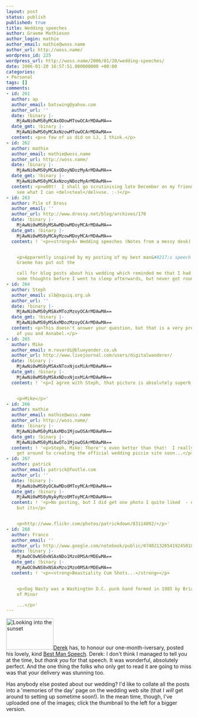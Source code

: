 ```yaml
---
layout: post
status: publish
published: true
title: Wedding speeches
author: Graeme Mathieson
author_login: mathie
author_email: mathie@woss.name
author_url: http://woss.name/
wordpress_id: 225
wordpress_url: http://woss.name/2006/01/20/wedding-speeches/
date: 2006-01-20 16:57:51.000000000 +00:00
categories:
- Personal
tags: []
comments:
- id: 261
  author: ap
  author_email: batswing@yahoo.com
  author_url: ''
  date: !binary |-
    MjAwNi0wMS0yMCAxODowMTowOCArMDAwMA==
  date_gmt: !binary |-
    MjAwNi0wMS0yMCAxNzowMTowOCArMDAwMA==
  content: <p>a few of us did on LJ, I think.</p>
- id: 262
  author: mathie
  author_email: mathie@woss.name
  author_url: http://woss.name/
  date: !binary |-
    MjAwNi0wMS0yMCAxODoyNDozMyArMDAwMA==
  date_gmt: !binary |-
    MjAwNi0wMS0yMCAxNzoyNDozMyArMDAwMA==
  content: <p>w00t!  I shall go scrutinising late December on my friends list and
    see what I can <del>steal</del>use. :-)</p>
- id: 263
  author: Pile of Dross
  author_email: ''
  author_url: http://www.drossy.net/blog/archives/170
  date: !binary |-
    MjAwNi0wMS0yMSAwMDowMDoyMCArMDAwMA==
  date_gmt: !binary |-
    MjAwNi0wMS0yMCAyMzowMDoyMCArMDAwMA==
  content: ! '<p><strong>Â» Wedding speeches (Notes from a messy desk)...</strong></p>


    <p>Apparently inspired by my posting of my best man&#8217;s speech for his wedding,
    Graeme has put out the

    call for blog posts about his wedding which reminded me that I had noted down
    some thoughts before I went to sleep afterwards, but never got round t...</p>'
- id: 264
  author: Steph
  author_email: slb@xquiq.org.uk
  author_url: ''
  date: !binary |-
    MjAwNi0wMS0yMSAxMTozMzoyOCArMDAwMA==
  date_gmt: !binary |-
    MjAwNi0wMS0yMSAxMDozMzoyOCArMDAwMA==
  content: <p>This doesn't answer your question, but that is a very pretty picture
    of you and Annabel.</p>
- id: 265
  author: Mike
  author_email: m.rovardi@blueyonder.co.uk
  author_url: http://www.livejournal.com/users/digitalwanderer/
  date: !binary |-
    MjAwNi0wMS0yMSAxNToxNjoxMiArMDAwMA==
  date_gmt: !binary |-
    MjAwNi0wMS0yMSAxNDoxNjoxMiArMDAwMA==
  content: ! '<p>I agree with Steph, that picture is absolutely superb.</p>


    <p>Mike</p>'
- id: 266
  author: mathie
  author_email: mathie@woss.name
  author_url: http://woss.name/
  date: !binary |-
    MjAwNi0wMS0yMiAxMDo1MjowOSArMDAwMA==
  date_gmt: !binary |-
    MjAwNi0wMS0yMiAwOTo1MjowOSArMDAwMA==
  content: ! '<p>Steph, Mike: There''s even better than that!  I really <em>must</em>
    get around to creating the official wedding piccie site soon...</p>'
- id: 267
  author: patrick
  author_email: patrick@footle.com
  author_url: ''
  date: !binary |-
    MjAwNi0wMS0yOCAwMDo0MToyMCArMDAwMA==
  date_gmt: !binary |-
    MjAwNi0wMS0yNyAyMzo0MToyMCArMDAwMA==
  content: ! '<p>No posting, but I did get one photo I quite liked  - nothing spectacular
    but its</p>


    <p>http://www.flickr.com/photos/patrickdown/83114892/</p>'
- id: 268
  author: Franco
  author_email: ''
  author_url: http://www.google.com/notebook/public/07402132654192450184/BDSD6IgoQoaSkypsj
  date: !binary |-
    MjAwOC0wNS0xNSAxNDo1Mzo0MSArMDEwMA==
  date_gmt: !binary |-
    MjAwOC0wNS0xNSAxMzo1Mzo0MSArMDEwMA==
  content: ! '<p><strong>Beastiality Cum Shots...</strong></p>


    <p>Dag Nasty was a Washington D.C. punk band formed in 1985 by Brian Baker (guitar)
    of Minor

    ...</p>'
---
```

<a class="imagelink" href="http://woss.name/wp-content/uploads/2006/01/picture-297.jpg" title="Looking into the sunset"><img id="image226" src="http://woss.name/wp-content/uploads/2006/01/picture-297.thumbnail.jpg" alt="Looking into the sunset" height="85" width="128" class="alignleft" /></a><a href="http://drossy.net/blog/">Derek</a> has, to honour our one-month-iversary, posted his lovely, kind <a href="http://www.drossy.net/blog/archives/167">Best Man Speech</a>.  Derek: I don't think I managed to tell you at the time, but <em>thank you</em> for that speech.  It was wonderful, absolutely perfect.  And the one thing the folks who only get to read it are going to miss was that your delivery was stunning too.

Has anybody else posted about our wedding?  I'd like to collate all the posts into a 'memories of the day' page on the wedding web site (that I <em>will</em> get around to setting up sometime soon!).  In the mean time, though, I've uploaded one of the images; click the thumbnail to the left for a bigger version.
